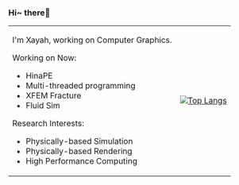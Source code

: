 ### Hi~ there👋

<table border="0">
<tr>
<td>

I'm Xayah, working on Computer Graphics.

Working on Now:

- HinaPE
- Multi-threaded programming
- XFEM Fracture
- Fluid Sim

Research Interests:

- Physically-based Simulation
- Physically-based Rendering
- High Performance Computing

</td>
<td>
  
[![Top Langs](https://github-readme-stats.vercel.app/api/top-langs/?username=Xayah-Hina&layout=compact)](https://github.com/Xayah-Hina/ayaka)

</td>
</tr>
</table>
